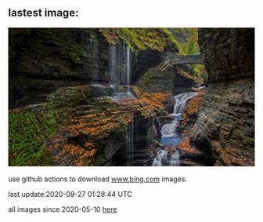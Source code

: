 ## lastest image:
![](images/WatkinsGlen.jpg)

use github actions to download www.bing.com images.

last update:2020-09-27 01:28:44 UTC

all images since 2020-05-10 [here](https://github.com/counter2015/bing-daily-images/tree/master/images) 
